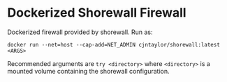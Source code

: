 Dockerized Shorewall Firewall
=============================

Dockerized firewall provided by shorewall. Run as:

    docker run --net=host --cap-add=NET_ADMIN cjntaylor/shorewall:latest <ARGS>

Recommended arguments are `try <directory>` where `<directory>` is a mounted 
volume containing the shorewall configuration.
